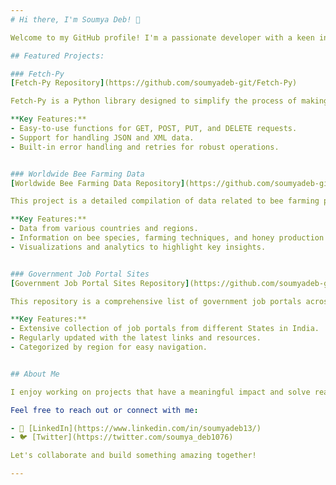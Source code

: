 ```yaml
---
# Hi there, I'm Soumya Deb! 👋

Welcome to my GitHub profile! I'm a passionate developer with a keen interest in data science, web development, and making the world a better place through technology. I have for you below a few of my repositories that showcase my work.

## Featured Projects:

### Fetch-Py
[Fetch-Py Repository](https://github.com/soumyadeb-git/Fetch-Py)

Fetch-Py is a Python library designed to simplify the process of making HTTP requests. It's built to be lightweight yet powerful, providing a user-friendly interface for interacting with APIs and web resources.

**Key Features:**
- Easy-to-use functions for GET, POST, PUT, and DELETE requests.
- Support for handling JSON and XML data.
- Built-in error handling and retries for robust operations.


### Worldwide Bee Farming Data
[Worldwide Bee Farming Data Repository](https://github.com/soumyadeb-git/worldwide-bee-farming-data)

This project is a detailed compilation of data related to bee farming practices around the world. It aims to support researchers, farmers, and enthusiasts in understanding global trends and practices in bee farming.

**Key Features:**
- Data from various countries and regions.
- Information on bee species, farming techniques, and honey production.
- Visualizations and analytics to highlight key insights.


### Government Job Portal Sites
[Government Job Portal Sites Repository](https://github.com/soumyadeb-git/government-job-portal-sites)

This repository is a comprehensive list of government job portals across various regions. It's designed to help job seekers easily find and apply for government jobs.

**Key Features:**
- Extensive collection of job portals from different States in India.
- Regularly updated with the latest links and resources.
- Categorized by region for easy navigation.


## About Me

I enjoy working on projects that have a meaningful impact and solve real-world problems. My interests span across web development, data science, and software engineering. You can find me exploring the outdoors or getting new Ideas from good Movies when I'm not coding.

Feel free to reach out or connect with me:

- 💼 [LinkedIn](https://www.linkedin.com/in/soumyadeb13/)
- 🐦 [Twitter](https://twitter.com/soumya_deb1076)

Let's collaborate and build something amazing together!

---
```

